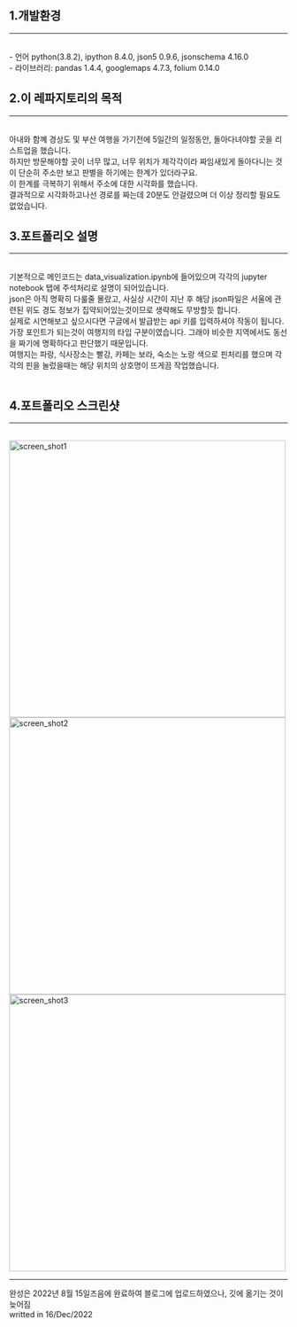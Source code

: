 ## 1.개발환경
<hr>
<br>
- 언어 python(3.8.2), ipython 8.4.0, json5 0.9.6, jsonschema 4.16.0<br>
- 라이브러리: pandas 1.4.4, googlemaps 4.7.3, folium 0.14.0

## 2.이 레파지토리의 목적
<hr>
<br>
아내와 함꼐 경상도 및 부산 여행을 가기전에 5일간의 일정동안, 돌아다녀야할 곳을 리스트업을 했습니다.<br>
하지만 방문해야할 곳이 너무 많고, 너무 위치가 제각각이라 짜임새있게 돌아다니는 것이 단순히 주소만 보고 판별을 하기에는 한계가 있더라구요.<br>
이 한계를 극복하기 위해서 주소에 대한 시각화를 했습니다.<br>
결과적으로 시각화하고나선 경로를 짜는데 20분도 안걸렸으며 더 이상 정리할 필요도 없었습니다.


## 3.포트폴리오 설명
<hr>
<br>
기본적으로 메인코드는 data_visualization.ipynb에 들어있으며 각각의 jupyter notebook 탭에 주석처리로 설명이 되어있습니다.<br>
json은 아직 명확히 다룰줄 몰랐고, 사실상 시간이 지난 후 해당 json파일은 서울에 관련된 위도 경도 정보가 집약되어있는것이므로 생략해도 무방할듯 합니다.<br>
실제로 시연해보고 싶으시다면 구글에서 발급받는 api 키를 입력하셔야 작동이 됩니다.<br>
가장 포인트가 되는것이 여행지의 타입 구분이였습니다. 그래야 비슷한 지역에서도 동선을 짜기에 명확하다고 판단했기 때문입니다.<br>
여행지는 파랑, 식사장소는 빨강, 카페는 보라, 숙소는 노랑 색으로 핀처리를 했으며 각각의 핀을 눌렀을때는 해당 위치의 상호명이 뜨게끔 작업했습니다.<br><br>

## 4.포트폴리오 스크린샷
<hr>
<br>
<img src="https://user-images.githubusercontent.com/93903127/208009033-d68b9120-87f0-49d8-8d18-ec5c081e56ca.png" style="width: 500px;" alt="screen_shot1">
<img src="https://user-images.githubusercontent.com/93903127/208009056-11dc40a8-a810-4842-bc11-59a78c62408e.png" style="width: 500px;" alt="screen_shot2">
<img src="https://user-images.githubusercontent.com/93903127/208009064-5002d213-bf7e-4311-bf16-3dd3ae18f412.png" style="width: 500px;" alt="screen_shot3">
<hr>
완성은 2022년 8월 15일즈음에 완료하여 블로그에 업로드하였으나, 깃에 옮기는 것이 늦어짐
<br>
writted in 16/Dec/2022